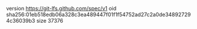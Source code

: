 version https://git-lfs.github.com/spec/v1
oid sha256:01eb518edb06a328c3ea489447f01f1f54752ad27c2a0de348927294c36039b3
size 37376
